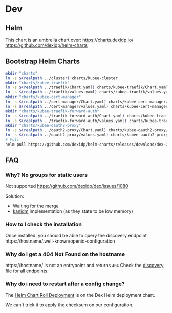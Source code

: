 # Dev

## Helm

This chart is an umbrella chart over:
https://charts.dexidp.io/
https://github.com/dexidp/helm-charts

## Bootstrap Helm Charts 

```bash
mkdir "charts"
ln -s $(realpath ../cluster) charts/kubee-cluster
mkdir "charts/kubee-traefik"
ln -s $(realpath ../traefik/Chart.yaml) charts/kubee-traefik/Chart.yaml
ln -s $(realpath ../traefik/values.yaml) charts/kubee-traefik/values.yaml
mkdir "charts/kubee-cert-manager"
ln -s $(realpath ../cert-manager/Chart.yaml) charts/kubee-cert-manager/Chart.yaml
ln -s $(realpath ../cert-manager/values.yaml) charts/kubee-cert-manager/values.yaml
mkdir "charts/kubee-traefik-forward-auth"
ln -s $(realpath ../traefik-forward-auth/Chart.yaml) charts/kubee-traefik-forward-auth/Chart.yaml
ln -s $(realpath ../traefik-forward-auth/values.yaml) charts/kubee-traefik-forward-auth/values.yaml
mkdir "charts/kubee-oauth2-proxy"
ln -s $(realpath ../oauth2-proxy/Chart.yaml) charts/kubee-oauth2-proxy/Chart.yaml
ln -s $(realpath ../oauth2-proxy/values.yaml) charts/kubee-oauth2-proxy/values.yaml
# Pull
helm pull https://github.com/dexidp/helm-charts/releases/download/dex-0.20.0/dex-0.20.0.tgz -d charts --untar
```

## FAQ

### Why? No groups for static users

Not supported https://github.com/dexidp/dex/issues/1080

Solution:
* Waiting for the merge
* [kanidm](https://kanidm.github.io/kanidm/stable/examples/kubernetes_ingress.html) implementation (as they state to be low memory)


### How to I check the installation

Once installed, you should be able to query the discovery endpoint
https://hostname/.well-known/openid-configuration

### Why do I get a 404 Not Found on the hostname

https://hostname/ is not an entrypoint and returns `404`
Check the [discovery file](#how-to-i-check-the-installation) for all endpoints.

### Why do i need to restart after a config change?

The [Helm Chart Roll Deployment](https://helm.sh/docs/howto/charts_tips_and_tricks/#automatically-roll-deployments)
is on the Dex Helm deployment chart.

We can't trick it to apply the checksum on our configuration.